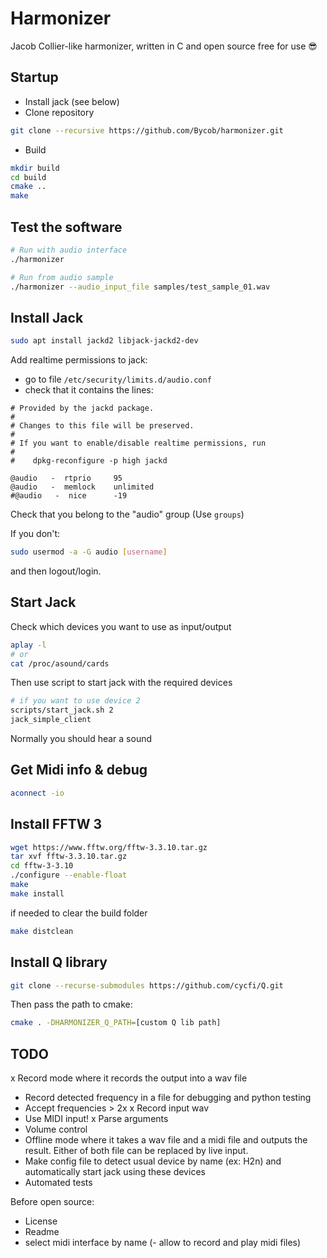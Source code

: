 # Harmonizer

Jacob Collier-like harmonizer, written in C and open source free for use :sunglasses:

## Startup

- Install jack (see below)
- Clone repository
```bash
git clone --recursive https://github.com/Bycob/harmonizer.git
```
- Build
```bash
mkdir build
cd build
cmake ..
make
```

## Test the software

```bash
# Run with audio interface
./harmonizer

# Run from audio sample
./harmonizer --audio_input_file samples/test_sample_01.wav
```

## Install Jack

```bash
sudo apt install jackd2 libjack-jackd2-dev
```

Add realtime permissions to jack:
- go to file `/etc/security/limits.d/audio.conf`
- check that it contains the lines:
```
# Provided by the jackd package.
#
# Changes to this file will be preserved.
#
# If you want to enable/disable realtime permissions, run
#
#    dpkg-reconfigure -p high jackd

@audio   -  rtprio     95
@audio   -  memlock    unlimited
#@audio   -  nice      -19
```

Check that you belong to the "audio" group (Use `groups`)

If you don't:
```bash
sudo usermod -a -G audio [username]
```
and then logout/login.

## Start Jack

Check which devices you want to use as input/output
```bash
aplay -l
# or
cat /proc/asound/cards
```

Then use script to start jack with the required devices
```bash
# if you want to use device 2
scripts/start_jack.sh 2
jack_simple_client
```

Normally you should hear a sound

## Get Midi info & debug

```bash
aconnect -io
```

## Install FFTW 3

```bash
wget https://www.fftw.org/fftw-3.3.10.tar.gz
tar xvf fftw-3.3.10.tar.gz
cd fftw-3-3.10
./configure --enable-float
make
make install
```

if needed to clear the build folder

```bash
make distclean
```

## Install Q library

```bash
git clone --recurse-submodules https://github.com/cycfi/Q.git
```
Then pass the path to cmake:
```bash
cmake . -DHARMONIZER_Q_PATH=[custom Q lib path]
```

## TODO

x Record mode where it records the output into a wav file
- Record detected frequency in a file for debugging and python testing
- Accept frequencies > 2x
x Record input wav
- Use MIDI input!
x Parse arguments
- Volume control
- Offline mode where it takes a wav file and a midi file and outputs the result. Either of both file can be replaced by live input.
- Make config file to detect usual device by name (ex: H2n) and automatically start jack using these devices
- Automated tests

Before open source:
- License
- Readme
- select midi interface by name
(- allow to record and play midi files)
